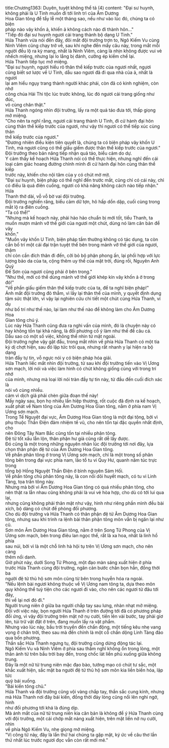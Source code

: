 title:Chương1363: Duyên, tuyệt không thể tả (4)
content:
"Đại sư huynh, không phải là U Tinh muốn đi tới linh trì của Âm Dương<br>Hoa Gian tông để tẩy lễ một tháng sao, nếu như vào lúc đó, chúng ta có biện<br>pháp nào vây khốn ả, khiến ả không cách nào đi thành hôn..."<br>"Tiếp đó đại sư huynh ngươi cải trang thành bộ dạng U Tinh."<br>Hứa Thanh vừa nói đến đây, đôi mắt đội trưởng trợn to, Ngô Kiếm Vu cùng<br>Ninh Viêm cũng chạy trở về, sau khi nghe đến mấy câu này, trong mắt mỗi<br>người đều lộ ra kỳ mang, nhất là Ninh Viêm, càng là nhịn không được vui vẻ<br>nhếch miệng, nhưng lại lo lắng bị đánh, cưỡng ép kiềm chế lại.<br>Hứa Thanh tiếp tục mở miệng.<br>"Đại sư huynh, ngươi hiểu rõ thân thể kiếp trước của ngươi nhất, ngươi<br>cũng biết sơ lược về U Tinh, dẫu sao ngươi đã đi qua nhà của ả, nhất là ngươi<br>lại am hiểu ngụy trang thành người khác phái, còn đã có kinh nghiệm, còn nhớ<br>công chúa Hải Thi tộc lúc trước không, lúc đó ngươi cải trang giống như đúc,<br>vô cùng chân thật."<br>Hứa Thanh ngóng nhìn đội trưởng, lấy ra một quả táo đưa tới, thấp giọng<br>mở miệng.<br>"Cho nên ta nghĩ rằng, ngươi cải trang thành U Tinh, đi cử hành đại hôn<br>cùng thân thể kiếp trước của ngươi, như vậy thì ngươi có thể tiếp xúc cùng thân<br>thể kiếp trước của ngươi."<br>"Đương nhiên điều kiện tiên quyết là, chúng ta có biện pháp vây khốn U<br>Tinh, mà ngươi cũng có thể giấu giếm được thân thể kiếp trước của ngươi."<br>Đội trưởng theo bản năng tiếp nhận quả táo, biểu cảm do dự.<br>Y cảm thấy kế hoạch Hứa Thanh nói có thể thực hiện, nhưng nghĩ đến cái<br>loại cảm giác hoang đường chính mình đi cử hành đại hôn cùng thân thể kiếp<br>trước này, khiến cho nội tâm của y có chút mờ mịt.<br>"Đại sư huynh, biện pháp có thể nghĩ đến trước mắt, cũng chỉ có cái này, chỉ<br>có điều là quá điên cuồng, ngươi có khả năng không cách nào tiếp nhận." Hứa<br>Thanh thở dài, vỗ vỗ bờ vai đội trưởng.<br>Đội trưởng nghiến răng, biểu cảm dữ tợn, hô hấp dồn dập, cuối cùng trong<br>mắt lộ ra điên cuồng.<br>"Ta có thể!"<br>"Nhưng mà kế hoạch này, phải hảo hảo chuẩn bị mới tốt, tiểu Thanh, ta<br>muốn mượn mảnh vỡ thế giới của ngươi một chút, dùng nó làm căn bản để vây<br>khốn."<br>"Muốn vây khốn U Tinh, biện pháp tầm thường không có tác dụng, ta còn<br>cần bố trí một cái đại trận tuyệt thế bên trong mảnh vỡ thế giới của ngươi, thậm<br>chí còn cần đích thân đi đến, cởi bỏ bộ phận phong ấn, lại phối hợp với lực<br>lượng bảo da của ta, cộng thêm uy thế của mặt trời, đúng rồi, Nguyên Anh Quỷ<br>Đế Sơn của ngươi cũng phải ở bên trong."<br>"Như thế, mới có thể dùng mảnh vỡ thế giới khép kín vây khốn ả ở trong<br>đó!"<br>"Về phần giấu giếm thân thể kiếp trước của ta, để ta nghĩ biện pháp!"<br>Ánh mắt đội trưởng đỏ thẫm, vì lấy lại thân thể của mình, y quyết định dụng<br>tậm sức thật lớn, vì vậy lại nghiên cứu chi tiết một chút cùng Hứa Thanh, ví dụ<br>như bố trí như thế nào, lại làm như thế nào để không làm cho Âm Dương Hoa<br>Gian tông chú ý.<br>Lúc này Hứa Thanh cũng đưa ra nghi vấn của mình, đó là chuyện này có<br>hay không tồn tại khả năng, là đối phương cố ý làm như thế để câu cá.<br>Dẫu sao có một số việc, không thể nhìn từ mặt ngoài.<br>Đội trưởng nghe vậy gật đầu, trong mắt nhìn về phía Hứa Thanh có một tia<br>kỳ dị chợt hiện, sau đó lập tức trôi qua, nhưng rất nhanh y lại hiện ra bộ dạng<br>tràn đầy tự tin, vỗ ngực nói y có biện pháp hóa giải.<br>Hứa Thanh liếc mắt nhìn đội trưởng, từ sau khi đội trưởng tiến vào Vị Ương<br>sơn mạch, lời nói và việc làm hình có chút không giống cùng với trong trí nhớ<br>của mình, nhưng mà loại lời nói tràn đầy tự tin này, từ đầu đến cuối đích xác là<br>nói vô cùng nhiều.<br>cảm vì dịch giả phải chèn giữa đoạn thế này!<br>Mấy ngày sau, bọn họ nhiều lần hiệp thương, rốt cuộc đã định ra kế hoạch,<br>xuất phát về Nam tông của Âm Dương Hoa Gian tông, nằm ở phía nam Vị<br>Ương sơn mạch.<br>Trong Tế Nguyệt đại vực, Âm Dương Hoa Gian tông là một đại tông, bởi vì<br>phụ thuộc Thần Điện đảm nhiệm tế vũ, cho nên tồn tại đặc quyền nhất định, cho<br>nên Đông Tây Nam Bắc cũng tồn tại nhiều phân tông.<br>Đệ tử tốt xấu lẫn lộn, thân phận hư giả cũng rất dễ lấy được.<br>Đó cũng là một trong những nguyên nhân lúc đội trưởng tới nơi đây, lựa<br>chọn thân phận đệ tử của Âm Dương Hoa Gian tông.<br>Về phần phân tông ở trong Vị Ương sơn mạch, chỉ là một trong số phân<br>tông bên trong đại vực phía nam, lão tổ tu vi Quy Hư, quanh năm túc trực trong<br>tổng bộ Hồng Nguyệt Thần Điện ở bình nguyên Sám Hối.<br>Về phần tông chủ phân tông này, là con nối dõi huyết mạch, có tu vi Linh<br>Tàng, tọa trấn tông này.<br>Nhưng mà bởi vì Âm Dương Hoa Gian tông có quá nhiều phân tông, cho<br>nên thật ra lẫn nhau cũng không phải là vui vẻ hòa hợp, cho dù có tới lui qua lại,<br>nhưng cũng không phải thân mật như vậy, hình như riêng phần mình đều bài<br>xích, bộ dáng có chút đề phòng đối phương.<br>Cho dù đội trưởng và Hứa Thanh có thân phận đệ tử Âm Dương Hoa Gian<br>tông, nhưng sau khi trình ra lệnh bài thân phận tông môn vẫn bị ngăn lại như cũ.<br>Sơn môn Âm Dương Hoa Gian tông, nằm ở trên Song Tử Phong của Vị<br>Ương sơn mạch, bên trong điêu lan ngọc thế, rất là xa hoa, nhất là linh hồ phía<br>sau núi, bởi vì là một chỗ linh hà hội tụ trên Vị Ương sơn mạch, cho nên càng<br>thêm nổi danh.<br>Giờ phút này, dưới Song Tử Phong, một đạo màn sáng xuất hiện ở phía<br>trước Hứa Thanh cùng đội trưởng, ngăn cản bước chân bọn hắn, đồng thời ba<br>người đệ tử thủ hộ sơn môn cũng từ bên trong huyễn hóa ra ngoài.<br>"Nếu lệnh bài ngươi không thuộc về Vị Ương nam tông ta, dựa theo môn<br>quy không thể tuỳ tiện cho các ngươi đi vào, cho nên các ngươi từ đâu tới đây,<br>thì về lại nơi đó đi."<br>Người trung niên ở giữa ba người chắp tay sau lưng, nhàn nhạt mở miệng.<br>Đối với việc này, bọn người Hứa Thanh ở trên đường tới đã có phương pháp<br>đối ứng, vì vậy đội trưởng trên mặt nở nụ cười, tiến lên vài bước, tay phải giơ<br>lên, túi trữ vật đặt ở trên, đang muốn lấy ra vật phẩm.<br>Nhưng vào lúc này, bầu trời truyền đến chấn động, một tiếng kêu nhẹ vang<br>vọng ở chân trời, theo sau mà đến chính là một cỗ chấn dộng Linh Tàng đảo<br>qua bốn phương.<br>Thần sắc Hứa Thanh ngưng tụ, đội trưởng cũng dừng động tác lại.<br>Ngô Kiếm Vu và Ninh Viêm ở phía sau thầm nghĩ không ổn trong lòng, một<br>thân ảnh từ trên bầu trời bay đến, trong chốc lát liền phủ xuống giữa không<br>trung.<br>Đây là một nữ tử trung niên mặc đạo bào, tướng mạo có chút tư sắc, một<br>khắc xuất hiện, sắc mặt ba người đệ tử thủ hộ sơn môn kia liền biến hóa, lập tức<br>quỳ bái xuống.<br>"Bái kiến tông chủ."<br>Hứa Thanh và đội trưởng cũng vội vàng chắp tay, thần sắc cung kính, nhưng<br>mà Hứa Thanh nơi đây bái kiến, đồng thời đáy lòng cũng nổi lên nghi ngờ, hình<br>như đối phương tới khá là đúng dịp.<br>Mà ánh mắt của nữ tử trung niên kia căn bản là không để ý Hứa Thanh cùng<br>với đội trưởng, một cái chớp mắt nàng xuất hiện, trên mặt liền nở nụ cười, nhìn<br>về phía Ngô Kiếm Vu, nhẹ giọng mở miệng.<br>"Vị công tử này, đây là lần thứ hai chúng ta gặp mặt, ký ức về câu thơ lần<br>thứ nhất lúc trước ngươi đọc vẫn còn rất mới mẻ."